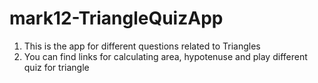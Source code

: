 # mark12-TriangleQuizApp
 1. This is the app for different questions related to Triangles
 2. You can find links for calculating area, hypotenuse and play different quiz for triangle
